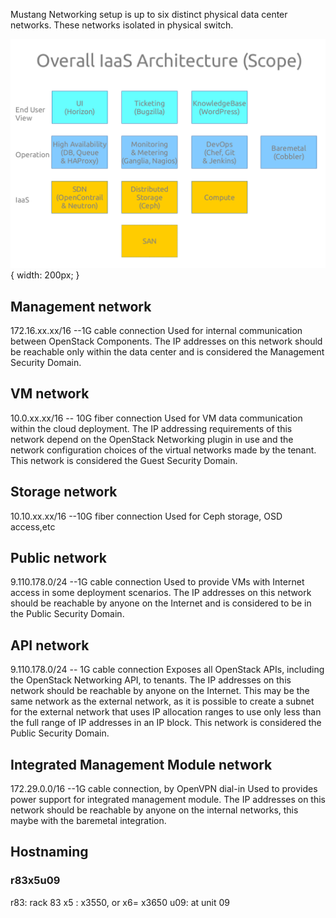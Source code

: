 Mustang Networking setup is up to six distinct physical data center networks. These networks isolated in physical switch. 

![Network Architecture](./20140814_architectureoverview_svc.png) { width: 200px; }

## Management network
172.16.xx.xx/16 --1G cable connection
Used for internal communication between OpenStack Components. The IP addresses on this network should be reachable only within the data center and is considered the Management Security Domain. 

## VM network
10.0.xx.xx/16 -- 10G fiber connection
Used for VM data communication within the cloud deployment. The IP addressing requirements of this network depend on the OpenStack Networking plugin in use and the network configuration choices of the virtual networks made by the tenant. This network is considered the Guest Security Domain. 

## Storage network
10.10.xx.xx/16 --10G fiber connection
Used for Ceph storage, OSD access,etc

## Public network
9.110.178.0/24 --1G cable connection
Used to provide VMs with Internet access in some deployment scenarios. The IP addresses on this network should be reachable by anyone on the Internet and is considered to be in the Public Security Domain. 

## API network
9.110.178.0/24 -- 1G cable connection
Exposes all OpenStack APIs, including the OpenStack Networking API, to tenants. The IP addresses on this network should be reachable by anyone on the Internet. This may be the same network as the external network, as it is possible to create a subnet for the external network that uses IP allocation ranges to use only less than the full range of IP addresses in an IP block. This network is considered the Public Security Domain. 

## Integrated Management Module network
172.29.0.0/16 --1G cable connection, by OpenVPN dial-in 
Used to provides power support for integrated management module. The IP addresses on this network should be reachable by anyone on the internal networks, this maybe with the baremetal integration.
 
## Hostnaming
### r83x5u09
r83: rack 83
x5 : x3550, or x6= x3650
u09: at unit 09

